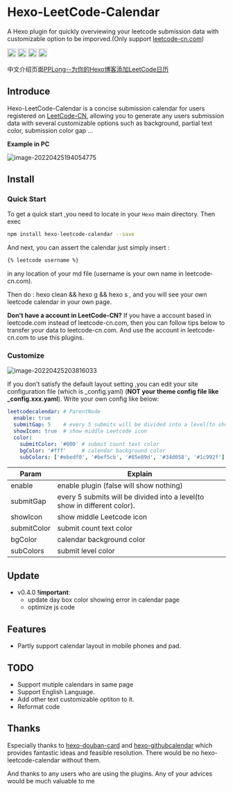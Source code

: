# Hexo-LeetCode-Calendar

A Hexo plugin for quickly overviewing your leetcode submission data with customizable option to be imporved.(Only support [leetcode-cn.com](https://leetcode-cn.com))
<div style="display: inline-block;">
    <a target="_blank" href="https://hexo.io/"><img height="20" src="https://img.shields.io/badge/Build-Hexo-blue?logo=Hexo&style=flat&logoColor=3686F0&color=3686F0"></a>
	<img height="20" src="https://img.shields.io/badge/Build-JavaScript-blue?logo=javascript&style=flat&logoColor=e1ea3d&color=f0a835">
	<a target="_blank" href="https://www.npmjs.com/package/hexo-leetcode-calendar"><img height="20" src="https://img.shields.io/badge/Publish-npm-blue?logo=npm&style=flat&logoColor=e1ea3d&color=f01822"></a>
    <a target="_blank" href="https://github.com/PPLong222/hexo-leetcode-calendar">
<img height="20" src="https://img.shields.io/badge/Repo-Github-blue?logo=github&style=flat&logoColor=5fa1e7&color=5fa1e7"></a>
</div>

中文介绍页面[PPLong--为你的Hexo博客添加LeetCode日历](http://www.pplong.top/2022/04/25/%E4%B8%BA%E4%BD%A0%E7%9A%84Hexo%E5%8D%9A%E5%AE%A2%E6%B7%BB%E5%8A%A0LeetCode%E6%97%A5%E5%8E%86/)

## Introduce

Hexo-LeetCode-Calendar is a concise submission calendar for users registered on [LeetCode-CN](https://leetcode-cn.com), allowing you to generate any users submission data with several customizable options such as background, partial text color, submission color gap ...

**Example in PC**

![image-20220425194054775](https://s401177923-1302493622.cos.ap-nanjing.myqcloud.com/mdImages/image-20220425194054775.png)

## Install 

### Quick Start

To get a quick start ,you need to locate in your `Hexo` main directory. Then exec 

```sh
npm install hexo-leetcode-calendar --save
```

And next, you can assert the calendar just simply insert : 

```markdown
{% leetcode username %}
```

 in any location of your md file (username is your own name in leetcode-cn.com).

Then do : hexo clean && hexo g && hexo s , and you will see your own leetcode calendar in your own page.

**Don't have a account in LeetCode-CN?**
If you have a account based in leetcode.com instead of leetcode-cn.com, then you can follow tips below to transfer your data to leetcode-cn.com. And use the account in leetcode-cn.com to use this plugins.
### Customize

![image-20220425203816033](https://s401177923-1302493622.cos.ap-nanjing.myqcloud.com/mdImages/image-20220425203816033.png)

If you don't satisfy the default layout setting ,you can edit your site configuration file (which is _config.yaml) (**NOT your theme config file like _config.xxx.yaml**). Write your own config like below:

```yaml
leetcodecalendar: # ParentNode
  enable: true    
  submitGap: 5	  # every 5 submits will be divided into a level(to show in different color).
  showIcon: true  # show middle Leetcode icon
  color:
    submitColor: '#000' # submit count text color
    bgColor: '#fff'		# calendar background color
    subColors: ['#ebedf0', '#bef5cb', '#85e89d', '#34d058', '#1c992f']  # submit level color
```

| Param       | Explain                                                      |
| ----------- | ------------------------------------------------------------ |
| enable      | enable plugin (false will show nothing)                      |
| submitGap   | every 5 submits will be divided into a level(to show in different color). |
| showIcon    | show middle Leetcode icon                                    |
| submitColor | submit count text color                                      |
| bgColor     | calendar background color                                    |
| subColors   | submit level color                                           |

## Update
* v0.4.0 **!important**: 
  * update day box color showing error in calendar page
  * optimize js code
## Features

* Partly support calendar layout in mobile phones and pad.

## TODO

* Support mutiple calendars in same page
* Support English Language.
* Add other text customizable optiton to it.
* Reformat code

## Thanks

Especially thanks to [hexo-douban-card](https://github.com/TankNee/hexo-douban-card)  and [hexo-githubcalendar](https://github.com/Zfour/hexo-github-calendar) which provides fantastic ideas and feasible resolution. There would be no hexo-leetcode-calendar without them.

And thanks to any users who are using the plugins. Any of your advices would be much valuable to me
